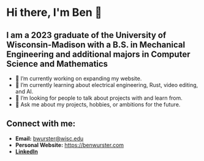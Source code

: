 <!--
**BWurster/BWurster** is a ✨ _special_ ✨ repository because its `README.md` (this file) appears on your GitHub profile.
-->

# Hi there, I'm Ben 👋

## I am a 2023 graduate of the University of Wisconsin-Madison with a B.S. in Mechanical Engineering and additional majors in Computer Science and Mathematics
- 🔭 I’m currently working on expanding my website.
- 🌱 I’m currently learning about electrical engineering, Rust, video editing, and AI.
- 🤔 I’m looking for people to talk about projects with and learn from.
- 💬 Ask me about my projects, hobbies, or ambitions for the future.

## Connect with me:
- **Email:** <bwurster@wisc.edu>
- **Personal Website:** <https://benwurster.com>
- **[LinkedIn](https://www.linkedin.com/in/benjamin-wurster/)**
